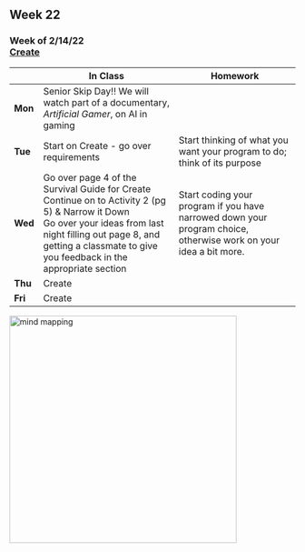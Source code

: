 ## Week 22

### Week of 2/14/22<br>[Create](\apcsp\curriculum\pt\create) 

  |       |In Class               |Homework   |
  |-------|---------              |---------  |
  |**Mon**|Senior Skip Day!! We will watch part of a documentary, *Artificial Gamer*, on AI in gaming | |
  |**Tue**|Start on Create - go over requirements |Start thinking of what you want your program to do; think of its purpose |
  |**Wed**|Go over page 4 of the Survival Guide for Create<br>Continue on to Activity 2 (pg 5) & Narrow it Down<br>Go over your ideas from last night filling out page 8, and getting a classmate to give you feedback in the appropriate section |Start coding your program if you have narrowed down your program choice, otherwise work on  your idea a bit more. |
  |**Thu**|Create | |
  |**Fri**|Create | |

<img src="https://www.mindmeister.com/blog/wp-content/uploads/2019/09/Mind-Map-Example-796x417.png" alt="mind mapping" height="400">

<meta http-equiv="refresh" content="300"/>
